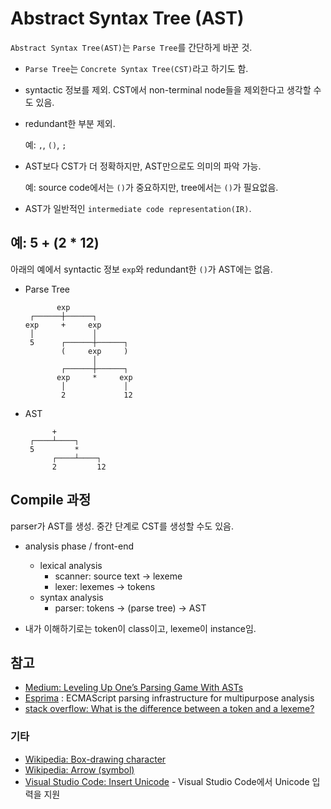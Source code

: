 # Abstract Syntax Tree (AST)

`Abstract Syntax Tree(AST)`는 `Parse Tree`를 간단하게 바꾼 것.

- `Parse Tree`는 `Concrete Syntax Tree(CST)`라고 하기도 함.
- syntactic 정보를 제외. CST에서 non-terminal node들을 제외한다고 생각할 수도 있음.
- redundant한 부분 제외.

    예: `,`, `()`, `;`

- AST보다 CST가 더 정확하지만, AST만으로도 의미의 파악 가능.

    예: source code에서는 `()`가 중요하지만, tree에서는 `()`가 필요없음.

- AST가 일반적인 `intermediate code representation(IR)`.

## 예: 5 + (2 * 12)

아래의 예에서 syntactic 정보 `exp`와 redundant한 `()`가 AST에는 없음.

- Parse Tree

    ``` text
           exp
     ┌──────┼──────┐
    exp     +     exp
     │             │
     5      ┌──────┼──────┐
            (     exp     )
                   │
            ┌──────┼──────┐
           exp     *     exp
            │             │
            2             12
    ```

- AST

    ``` text
          +
     ┌────┴────┐
     5         *
          ┌────┴────┐
          2         12
    ```

## Compile 과정

parser가 AST를 생성. 중간 단계로 CST를 생성할 수도 있음.

- analysis phase / front-end
  - lexical analysis
    - scanner: source text → lexeme
    - lexer: lexemes → tokens
  - syntax analysis
    - parser: tokens → (parse tree) → AST

- 내가 이해하기로는 token이 class이고, lexeme이 instance임.

## 참고

- [Medium: Leveling Up One’s Parsing Game With ASTs](https://medium.com/basecs/leveling-up-ones-parsing-game-with-asts-d7a6fc2400ff)
- [Esprima](https://esprima.org/) : ECMAScript parsing infrastructure for multipurpose analysis
- [stack overflow: What is the difference between a token and a lexeme?
](https://stackoverflow.com/questions/14954721/what-is-the-difference-between-a-token-and-a-lexeme)

### 기타

- [Wikipedia: Box-drawing character](https://en.wikipedia.org/wiki/Box-drawing_character)
- [Wikipedia: Arrow (symbol)](https://en.wikipedia.org/wiki/Arrow_(symbol))
- [Visual Studio Code: Insert Unicode](https://marketplace.visualstudio.com/items?itemName=brunnerh.insert-unicode) - Visual Studio Code에서 Unicode 입력을 지원
